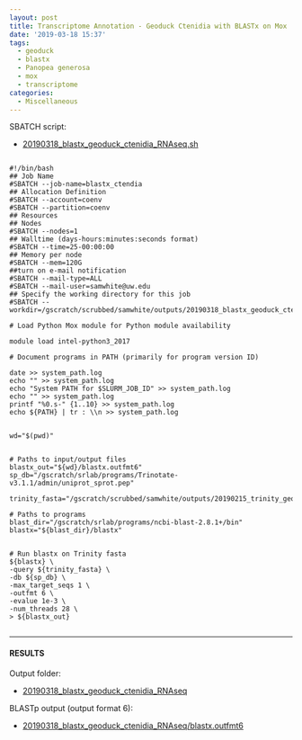 ```yaml
---
layout: post
title: Transcriptome Annotation - Geoduck Ctenidia with BLASTx on Mox
date: '2019-03-18 15:37'
tags:
  - geoduck
  - blastx
  - Panopea generosa
  - mox
  - transcriptome
categories:
  - Miscellaneous
---
```




SBATCH script:

- [20190318_blastx_geoduck_ctenidia_RNAseq.sh](https://raw.githubusercontent.com/RobertsLab/sams-notebook/master/sbatch_scripts/20190318_blastx_geoduck_ctenidia_RNAseq.sh)


<pre><code>
#!/bin/bash
## Job Name
#SBATCH --job-name=blastx_ctendia
## Allocation Definition
#SBATCH --account=coenv
#SBATCH --partition=coenv
## Resources
## Nodes
#SBATCH --nodes=1
## Walltime (days-hours:minutes:seconds format)
#SBATCH --time=25-00:00:00
## Memory per node
#SBATCH --mem=120G
##turn on e-mail notification
#SBATCH --mail-type=ALL
#SBATCH --mail-user=samwhite@uw.edu
## Specify the working directory for this job
#SBATCH --workdir=/gscratch/scrubbed/samwhite/outputs/20190318_blastx_geoduck_ctenidia_RNAseq

# Load Python Mox module for Python module availability

module load intel-python3_2017

# Document programs in PATH (primarily for program version ID)

date >> system_path.log
echo "" >> system_path.log
echo "System PATH for $SLURM_JOB_ID" >> system_path.log
echo "" >> system_path.log
printf "%0.s-" {1..10} >> system_path.log
echo ${PATH} | tr : \\n >> system_path.log


wd="$(pwd)"


# Paths to input/output files
blastx_out="${wd}/blastx.outfmt6"
sp_db="/gscratch/srlab/programs/Trinotate-v3.1.1/admin/uniprot_sprot.pep"

trinity_fasta="/gscratch/scrubbed/samwhite/outputs/20190215_trinity_geoduck_ctenidia_RNAseq/trinity_out_dir/Trinity.fasta"

# Paths to programs
blast_dir="/gscratch/srlab/programs/ncbi-blast-2.8.1+/bin"
blastx="${blast_dir}/blastx"


# Run blastx on Trinity fasta
${blastx} \
-query ${trinity_fasta} \
-db ${sp_db} \
-max_target_seqs 1 \
-outfmt 6 \
-evalue 1e-3 \
-num_threads 28 \
> ${blastx_out}

</code></pre>

---

#### RESULTS

Output folder:

- [20190318_blastx_geoduck_ctenidia_RNAseq](http://gannet.fish.washington.edu/Atumefaciens/20190318_blastx_geoduck_ctenidia_RNAseq)

BLASTp output (output format 6):

- [20190318_blastx_geoduck_ctenidia_RNAseq/blastx.outfmt6](http://gannet.fish.washington.edu/Atumefaciens/20190318_blastx_geoduck_ctenidia_RNAseq/blastx.outfmt6)

